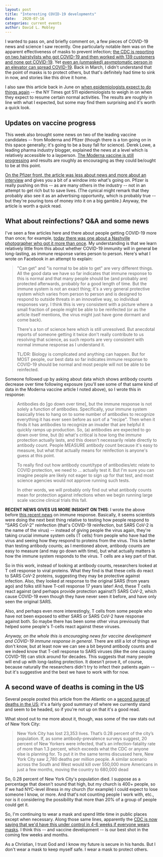 ```yaml
---
layout: post
title: "Interesting COVID-19 developments"
date:   2020-07-16
categories: current events
author: David L. Mobley
---
```


I wanted to pass on, and briefly comment on, a few pieces of COVID-19 news and science I saw recently. One particularly notable item was on the apparent effectiveness of masks to prevent infection; [the CDC is reporting on two hairstylists who got COVID-19 and then worked with 139 customers and none got COVID-19](https://www.cdc.gov/mmwr/volumes/69/wr/mm6928e2.htm?s_cid=mm6928e2_e&deliveryName=USCDC_921-DM32906). Yet [even an (unmasked) asymptomatic person in an elevator can spread COVID-19](https://www.businessinsider.com/coronavirus-jumped-between-people-via-elevator-surfaces-study-2020-7). Back in March, I didn't understand that the point of masks is to protect others, but that's definitely had time to sink in now, and stories like this drive it home.

I also saw this article back in June on [when epidemiologists expect to do things again](https://www.nytimes.com/interactive/2020/06/08/upshot/when-epidemiologists-will-do-everyday-things-coronavirus.html?action=click&module=Top%20Stories&pgtype=Homepage) -- the NY Times got 511 epidemiologists to weigh in on when they expect to resume certain normal activities. The results are roughly in line with what I expected, but some may find them surprising and it's worth a quick look.

## Updates on vaccine progress

This week also brought some news on two of the leading vaccine candidates -- from Moderna and Pfizer (though there is a ton going on in this space generally; it's going to be a busy fall for science). Derek Lowe, a leading pharma industry blogger, explained the news at a level which is relatively accessible to a layperson. [The Moderna vaccine is still progressing]( https://blogs.sciencemag.org/pipeline/archives/2020/07/15/modernas-phase-i-data) and results are roughly as encouraging as they could be/ought to be at this point.

[On the Pfizer front, the article was less about news and more about an interview](https://blogs.sciencemag.org/pipeline/archives/2020/07/14/pfizers-progress) and gives you a bit of a window into what's going on. Pfizer is really pushing on this -- as are many others in the industry -- not in an attempt to get rich but to save lives. (The cynical might remark that they probably also see it as an advertising opportunity, which is probably true -- but they're pouring tons of money into it on a big gamble.) Anyway, the article is worth a quick read.

## What about reinfections? Q&A and some news

I've seen a few articles here and there about people getting COVID-19 more than once; for example, [today there was one about a Nashville photographer who got it more than once](https://www.wkrn.com/news/nashville-photographer-in-disbelief-after-testing-positive-for-covid-19-twice/). My understanding is that we learn relatively little from this about whether COVID-19 immunity will in general be long-lasting, as immune response varies person to person. Here's what I wrote on Facebook in an attempt to explain:

> "Can get" and "is normal to be able to get" are very different things. All the good data we have so far indicates that immune response to this is normal and that many people should be (and probably are) protected afterwards, probably for a good length of time. But the immune system is not an exact thing; it's a very general protective system which varies from person to person and is designed to respond to outside threats in an innovative way, so individual responses vary. I think this is very consistent with a picture where a small fraction of people might be able to be reinfected (or as the article itself mentions, the virus might just have gone dormant and come back).
>
>There's a ton of science here which is still unresolved. But anecdotal reports of someone getting it twice don't really contribute to us resolving that science, as such reports are very consistent with normal immune response as I understand it.
>
>TL/DR: Biology is complicated and anything can happen. But for MOST people, our best data so far indicates immune response to COVID-19 should be normal and most people will not be able to be reinfected.

Someone followed up by asking about data which shows antibody counts decrease over time following exposure (you'll see some of that same kind of data in the Moderna vaccine article I noted above), so I wrote this in response:

> Antibodies do [go down over time], but the immune response is not solely a function of antibodies. Specifically, your immune system basically tries to hang on to some number of antibodies to recognize everything it has ever seen before as sort of a "recipe". Then when it finds it has antibodies to recognize an invader that are helpful it quickly ramps up production. So, (a) antibodies are expected to go down over time, but (b) what's critical is how long the immune protection actually lasts, and this doesn't necessarily relate directly to antibody count. People MEASURE antibody count because it's easy to measure, but what that actually means for reinfection is anyone's guess at this point.
>
>To really find out how antibody count/type of antibodies/etc relate to COVID protection, we need to ... actually test it. But I'm sure you can imagine people are likely not eager to sign up for that test, and most science agencies would not approve running such tests.
>
>In other words, we will probably only find out what antibody counts mean for protection against infections when we begin running large scale vaccine clinical trials this fall.

**RECENT NEWS GIVES US MORE INSIGHT ON THIS**: I wrote the above before [this recent news](https://blogs.sciencemag.org/pipeline/archives/2020/07/15/new-data-on-t-cells-and-the-coronavirus) on immune response. Basically, it seems scientists were doing the next best thing relative to testing how people respond to "SARS CoV-2" reinfection (that's COVID-19 reinfection, but SARS CoV-2 is the name of the virus) -- instead of giving people the virus again, they're taking crucial immune system cells (T cells) from people who have had the virus and seeing how they respond to proteins from the virus. This is better than testing antibody counts; as I mentioned above, antibody counts are easy to measure (and may go down with time), but what actually matters is how the immune system responds to the virus. T cells are a key part of that.

So in this work, instead of looking at antibody counts, researchers looked at T cell response to viral proteins. What they find is that these cells do react to SARS CoV-2 proteins, suggesting they may be protective against infection.  Also, they looked at response to the original SARS (from years ago) and folks still have T-cell response 17 years later! And, these T cells react against (and perhaps provide protection against?) SARS CoV-2, which cause COVID-19 even though they have never seen it before, and have only seen the original SARS.

Also, and perhaps even more interestingly, T cells from some people who have not been exposed to either SARS or SARS CoV-2 have response against both. So maybe there has been some other virus previously that helped some people's T-cells react against these viruses.

*Anyway, on the whole this is encouraging news for vaccine development and COVID-19 immune response in general*. There are still a lot of things we don't know, but at least now we can see a bit beyond antibody counts and we indeed know that T-cell response to SARS viruses (like the one causing COVID-19) can stick around for decades. This suggests that many people will end up with long-lasting protection. It doesn't prove it, of course, because naturally the researchers didn't try to infect their patients again -- but it's suggestive and the best we have to work with for now.


## A second wave of deaths is coming in the US

Several people posted this article from the Atlantic on a [second surge of deaths in the US](https://www.theatlantic.com/health/archive/2020/07/second-coronavirus-death-surge/614122/?utm_term=2020-07-15T23%3A31%3A23&utm_source=facebook&utm_campaign=the-atlantic&utm_medium=social&utm_content=edit-promo); it's a fairly good summary of where we currently stand and seem to be headed, so if you're not up on that it's a good read.

What stood out to me more about it, though, was some of the raw stats out of New York City:
> New York City has lost 23,353 lives. That’s 0.28 percent of the city’s population. If, as some antibody-prevalence surveys suggest, 20 percent of New Yorkers were infected, that’s an infection-fatality rate of more than 1.3 percent, which exceeds what the CDC or anyone else is planning for. To put it in the same terms discussed here, New York City saw 2,780 deaths per million people. A similar scenario across the South and West would kill over 550,000 more Americans in just a few months, moving the country to 680,000 dead

So, 0.28 percent of New York City's population died. I suppose as a percentage that doesn't sound that high, but my church is 400+ people, so if we had NYC-level illness in my church (for example) I could expect to lose someone I know, or more. And that's not counting people I work with, etc., nor is it considering the possibility that more than 20% of a group of people could get it.

So, I'm continuing to wear a mask and spend little time in public places except when necessary. Along those same lines, apparently the [CDC is now saying that we'd have this under control in 4-6 weeks if everyone wears masks](https://www.usatoday.com/story/news/health/2020/07/15/covid-19-california-testing-moderna-vaccine-best-buy-requires-masks/5436928002/). I think this -- and vaccine development -- is our best shot in the coming few weeks and months.

As a Christian, I trust God and I know my future is secure in his hands. But I don't wear a mask to keep myself safe. I wear a mask to protect others.
